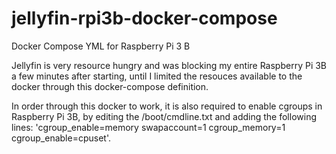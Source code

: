 # jellyfin-rpi3b-docker-compose
Docker Compose YML for Raspberry Pi 3 B

Jellyfin is very resource hungry and was blocking my entire Raspberry Pi 3B a few minutes after starting, until I limited the resouces available to the docker through this docker-compose definition.

In order through this docker to work, it is also required to enable cgroups in Raspberry Pi 3B, by editing the /boot/cmdline.txt and adding the following lines: 'cgroup_enable=memory swapaccount=1 cgroup_memory=1 cgroup_enable=cpuset'.
